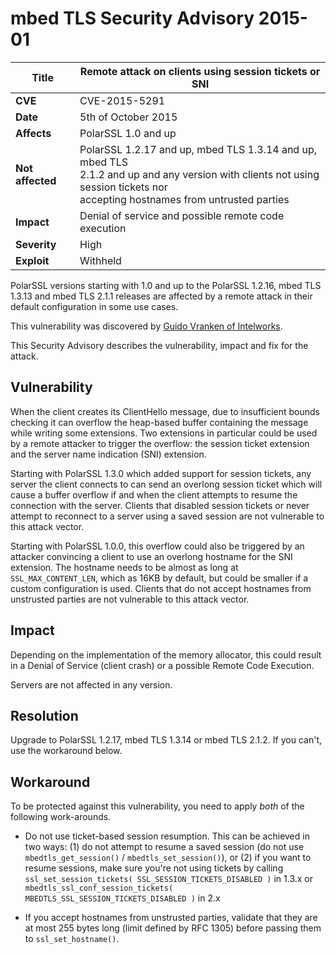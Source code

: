 # mbed TLS Security Advisory 2015-01

**Title** |  Remote attack on clients using session tickets or SNI
---|---
**CVE** |  CVE-2015-5291
**Date** |  5th of October 2015
**Affects** |  PolarSSL 1.0 and up
**Not affected** |  PolarSSL 1.2.17 and up, mbed TLS 1.3.14 and up, mbed TLS<br>2.1.2 and up and any version with clients not using session tickets nor<br>accepting hostnames from untrusted parties
**Impact** |  Denial of service and possible remote code execution
**Severity** |  High
**Exploit** |  Withheld

PolarSSL versions starting with 1.0 and up to the PolarSSL 1.2.16, mbed TLS
1.3.13 and mbed TLS 2.1.1 releases are affected by a remote attack in their
default configuration in some use cases.

This vulnerability was discovered by [Guido Vranken of
Intelworks](https://guidovranken.wordpress.com/2015/10/07/cve-2015-5291/).

This Security Advisory describes the vulnerability, impact and fix for the
attack.

## Vulnerability

When the client creates its ClientHello message, due to insufficient bounds
checking it can overflow the heap-based buffer containing the message while
writing some extensions. Two extensions in particular could be used by a
remote attacker to trigger the overflow: the session ticket extension and the
server name indication (SNI) extension.

Starting with PolarSSL 1.3.0 which added support for session tickets, any
server the client connects to can send an overlong session ticket which will
cause a buffer overflow if and when the client attempts to resume the
connection with the server. Clients that disabled session tickets or never
attempt to reconnect to a server using a saved session are not vulnerable to
this attack vector.

Starting with PolarSSL 1.0.0, this overflow could also be triggered by an
attacker convincing a client to use an overlong hostname for the SNI
extension. The hostname needs to be almost as long at `SSL_MAX_CONTENT_LEN`,
which as 16KB by default, but could be smaller if a custom configuration is
used. Clients that do not accept hostnames from unstrusted parties are not
vulnerable to this attack vector.

## Impact

Depending on the implementation of the memory allocator, this could result in
a Denial of Service (client crash) or a possible Remote Code Execution.

Servers are not affected in any version.

## Resolution

Upgrade to PolarSSL 1.2.17, mbed TLS 1.3.14 or mbed TLS 2.1.2. If you can't,
use the workaround below.

## Workaround

To be protected against this vulnerability, you need to apply _both_ of the
following work-arounds.

  * Do not use ticket-based session resumption. This can be achieved in two ways: (1) do not attempt to resume a saved session (do not use `mbedtls_get_session()` / `mbedtls_set_session()`), or (2) if you want to resume sessions, make sure you're not using tickets by calling `ssl_set_session_tickets( SSL_SESSION_TICKETS_DISABLED )` in 1.3.x or `mbedtls_ssl_conf_session_tickets( MBEDTLS_SSL_SESSION_TICKETS_DISABLED )` in 2.x

  * If you accept hostnames from unstrusted parties, validate that they are at most 255 bytes long (limit defined by RFC 1305) before passing them to `ssl_set_hostname()`.
